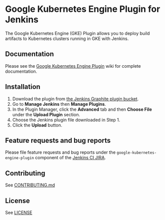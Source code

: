 # Google Kubernetes Engine Plugin for Jenkins
The Google Kubernetes Engine (GKE) Plugin allows you to deploy build artifacts to Kubernetes clusters running in GKE with Jenkins.

## Documentation
Please see the [Google Kubernetes Engine Plugin](https://wiki.jenkins.io/display/JENKINS/Google+Kubernetes+Engine+Plugin) wiki for complete documentation.

## Installation
1. Download the plugin from [the Jenkins Graphite plugin bucket](https://storage.googleapis.com/jenkins-graphite/google-kubernetes-plugin-latest.hpi).
1. Go to **Manage Jenkins** then **Manage Plugins**.
1. In the Plugin Manager, click the **Advanced** tab and then **Choose File** under the **Upload Plugin** section.
1. Choose the Jenkins plugin file downloaded in Step 1.
1. Click the **Upload** button.

## Feature requests and bug reports
Please file feature requests and bug reports under the `google-kubernetes-engine-plugin` component of the [Jenkins CI JIRA](https://issues.jenkins-ci.org).

## Contributing
See [CONTRIBUTING.md](CONTRIBUTING.md)

## License
See [LICENSE](LICENSE)
